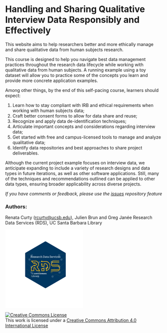 # Handling and Sharing Qualitative Interview Data Responsibly and Effectively

This website aims to help researchers better and more ethically manage and share qualitative data from human subjects research. 

This course is designed to help you navigate best data management practices throughout the research data lifecycle while working with qualitative data from human subjects. A running example using a toy dataset will allow you to practice some of the concepts you learn and provide more concrete application examples. 

Among other things, by the end of this self-pacing course, learners should expect:

1)  Learn how to stay compliant with IRB and ethical requirements when working with human subjects data;
2)  Craft better consent forms to allow for data share and reuse;
3)  Recognize and apply data de-identification techniques;
4)  Articulate important concepts and considerations regarding interview data;
5)  Get started with free and campus-licensed tools to manage and analyze qualitative data;
6)  Identify data repositories and best approaches to share project deliverables.

Although the current project example focuses on interview data, we anticipate expanding to include a variety of research designs and data types in future iterations, as well as other software applications. Still, many of the techniques and recommendations outlined can be applied to other data types, ensuring broader applicability across diverse projects.


*If you have comments or feedback, please use the [issues](enter%20URL%20for%20issues) repository feature*

### Authors:

Renata Curty (rcurty@ucsb.edu), Julien Brun and Greg Janée
Research Data Services (RDS), UC Santa Barbara Library
<p align="left">

<a href="https://www.library.ucsb.edu/research-data-services"><img src="images/RDS-logo.png" alt="UCSB logo" style="border-width:0" width="250px" align="center"/></a>

</p>

<p align="center">

<a rel="license" href="http://creativecommons.org/licenses/by/4.0/"><img src="https://i.creativecommons.org/l/by/4.0/88x31.png" alt="Creative Commons License" style="border-width:0"/></a><br />This work is licensed under a <a rel="license" href="http://creativecommons.org/licenses/by/4.0/">Creative Commons Attribution 4.0 International License</a>

</p>
